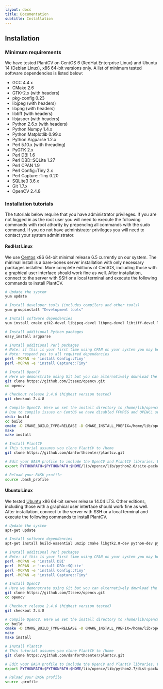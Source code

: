 ```yaml
---
layout: docs
title: Documentation
subtitle: Installation
---
```


## Installation
### Minimum requirements
We have tested PlantCV on CentOS 6 (RedHat Enterprise Linux) and Ubuntu 14 (Debian Linux), x86 64-bit versions only. A list of minimum tested software dependencies is listed below:

- GCC 4.4.x
- CMake 2.6
- GTK+2.x (with headers)
- pkg-config 0.23
- libjpeg (with headers)
- libpng (with headers)
- libtiff (with headers)
- libjasper (with headers)
- Python 2.6.x (with headers)
- Python Numpy 1.4.x
- Python Matplotlib 0.99.x
- Python Argparse 1.2.x
- Perl 5.10.x (with threading)
- PyGTK 2.x
- Perl DBI 1.6
- Perl DBD::SQLite 1.27
- Perl CPAN 1.9
- Perl Config::Tiny 2.x
- Perl Capture::Tiny 0.20
- SQLite3 3.6.x
- Git 1.7.x
- OpenCV 2.4.8

### Installation tutorials
The tutorials below require that you have administrator privileges. If you are not logged in as the root user you will need to execute the following commands with root athority by prepending all commands with the sudo command. If you do not have administrator privileges you will need to contact your system administrator.

#### RedHat Linux
We use [Centos](https://www.centos.org/) x86 64-bit minimal release 6.5 currently on our system. The minimal install is a bare-bones server installation with only necessary packages installed. More complete editions of CentOS, including those with a graphical user interface should work fine as well. After installation, connect to the server with SSH or a local terminal and execute the following commands to install PlantCV.

```bash
# Update the system
yum update

# Install developer tools (includes compilers and other tools)
yum groupinstall "Development tools"

# Install software dependencies
yum install cmake gtk2-devel libjpeg-devel libpng-devel libtiff-devel libjasper-devel tbb-devel opencv opencv-devel opencv-python python-devel numpy python-matplotlib pygtk2 perl-DBI perl-DBD-SQLite perl-CPAN

# Install additional Python packages
easy_install argparse

# Install additional Perl packages
# Note: if this is your first time using CPAN on your system you may be asked some initial setup questions
# Note: respond yes to all required dependencies
perl -MCPAN -e 'install Config::Tiny'
perl -MCPAN -e 'install Capture::Tiny'

# Install OpenCV
# Here we demonstrate using Git but you can alternatively download the package from SourceForge. This tutorial assumes you clone OpenCV to /home
git clone https://github.com/Itseez/opencv.git
cd opencv

# Checkout release 2.4.8 (highest version tested)
git checkout 2.4.8

# Compile OpenCV. Here we set the install directory to /home/lib/opencv. Either use the default install location (if you have administrator privileges) or install to a directory that is appropriate for your system
# Due to compile issues on CentOS we have disabled FFMPEG and OPENCL support
mkdir build
cd build
cmake -D CMAKE_BUILD_TYPE=RELEASE -D CMAKE_INSTALL_PREFIX=/home/lib/opencv -D WITH_FFMPEG=OFF -D WITH_TBB=ON -D WITH_OPENCL=OFF -D WITH_1394=OFF /home/opencv/
make
make install

# Install PlantCV
# This tutorial assumes you clone PlantCV to /home
git clone https://github.com/danforthcenter/plantcv.git

# Edit your BASH profile to include the OpenCV and PlantCV libraries. Use your favorite editor to edit .bash_profile and add the following line:
export PYTHONPATH=$PYTHONPATH:$HOME/lib/opencv/lib/python2.6/site-packages:$HOME/plantcv/lib

# Reload your BASH profile
source .bash_profile
```

#### Ubuntu Linux
We tested [Ubuntu](http://www.ubuntu.com/) x86 64-bit server release 14.04 LTS. Other editions, including those with a graphical user interface should work fine as well. After installation, connect to the server with SSH or a local terminal and execute the following commands to install PlantCV.

```bash
# Update the system
apt-get update

# Install software dependencies
apt-get install build-essential unzip cmake libgtk2.0-dev python-dev python-numpy python-gtk2 python-matplotlib libavcodec-dev libavformat-dev libswscale-dev libdc1394-22 libjpeg-dev libpng-dev libjasper-dev libtiff-dev libtbb-dev sqlite3

# Install additional Perl packages
# Note: if this is your first time using CPAN on your system you may be asked some initial setup questions
perl -MCPAN -e 'install DBI'
perl -MCPAN -e 'install DBD::SQLite'
perl -MCPAN -e 'install Config::Tiny'
perl -MCPAN -e 'install Capture::Tiny'

# Install OpenCV
# Here we demonstrate using Git but you can alternatively download the package from SourceForge. This tutorial assumes you clone OpenCV to /home
git clone https://github.com/Itseez/opencv.git
cd opencv

# Checkout release 2.4.8 (highest version tested)
git checkout 2.4.8

# Compile OpenCV. Here we set the install directory to /home/lib/opencv. Either use the default install location (if you have administrator privileges) or install to a directory that is appropriate for your system
cd build
cmake -D CMAKE_BUILD_TYPE=RELEASE -D CMAKE_INSTALL_PREFIX=/home/lib/opencv -D WITH_TBB=ON /home/opencv/
make
make install

# Install PlantCV
# This tutorial assumes you clone PlantCV to /home
git clone https://github.com/danforthcenter/plantcv.git

# Edit your BASH profile to include the OpenCV and PlantCV libraries. Use your favorite editor to edit .profile and add the following line:
export PYTHONPATH=$PYTHONPATH:$HOME/lib/opencv/lib/python2.7/dist-packages:$HOME/plantcv/lib

# Reload your BASH profile
source .profile
```
